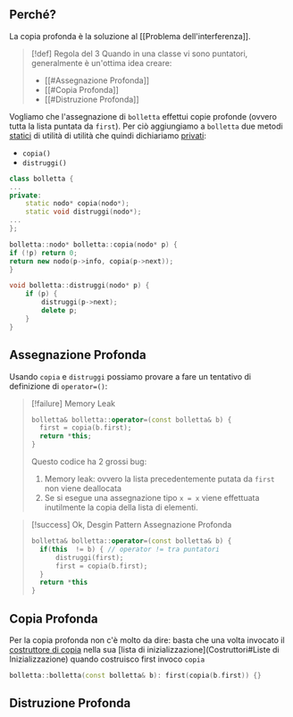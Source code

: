 ## Perché?
La copia profonda è la soluzione al [[Problema dell'interferenza]].

>[!def] Regola del 3
>Quando in una classe vi sono puntatori, generalmente è un'ottima idea creare:
>- [[#Assegnazione Profonda]]
>- [[#Copia Profonda]]
>- [[#Distruzione Profonda]]

Vogliamo che l'assegnazione di `bolletta` effettui copie profonde (ovvero tutta la lista puntata da `first`).
Per ciò aggiungiamo a `bolletta` due metodi [statici](Static) di utilità di utilità che quindi dichiariamo [privati](Classi#Private):
- `copia()`
- `distruggi()`
```cpp title:bolletta.h
class bolletta {
...
private:
	static nodo* copia(nodo*);
	static void distruggi(nodo*);
...
};
```
```cpp title:bolletta.cpp
bolletta::nodo* bolletta::copia(nodo* p) {
if (!p) return 0;
return new nodo(p->info, copia(p->next));
}

void bolletta::distruggi(nodo* p) {
	if (p) {
		distruggi(p->next);
		delete p;
	}
}
```
## Assegnazione Profonda

Usando `copia` e `distruggi` possiamo provare a fare un tentativo di definizione di `operator=()`:
>[!failure] Memory Leak
>```cpp
>bolletta& bolletta::operator=(const bolletta& b) {
>	first = copia(b.first);
>	return *this;
>}
>```
>Questo codice ha 2 grossi bug:
>1. Memory leak: ovvero la lista precedentemente putata da `first` non viene deallocata
>2. Se si esegue una assegnazione tipo `x = x` viene effettuata inutilmente la copia della lista di elementi.

>[!success] Ok, Desgin Pattern Assegnazione Profonda
>```cpp
>bolletta& bolletta::operator=(const bolletta& b) {
>	if(this  != b) { // operator != tra puntatori
>		distruggi(first);
>		first = copia(b.first);
>	}
>	return *this
>}
>```
>
## Copia Profonda
Per la copia profonda non c'è molto da dire: basta che una volta invocato il [costruttore di copia](Costruttori#^eb6713) nella sua [lista di inizializzazione](Costruttori#Liste di Inizializzazione) quando costruisco first invoco `copia`

```cpp title:bolletta.cpp
bolletta::bolletta(const bolletta& b): first(copia(b.first)) {}
```


## Distruzione Profonda

